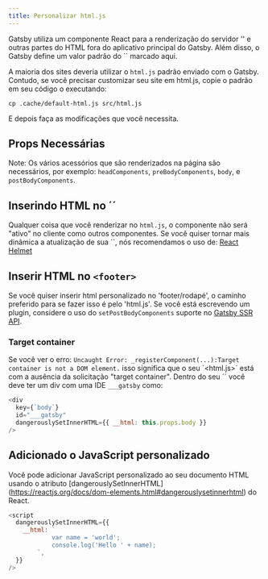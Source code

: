 ```yaml
---
title: Personalizar html.js
---
```

Gatsby utiliza um componente React para a renderização do servidor '<head>' e outras partes do HTML fora do aplicativo principal do Gatsby. Além disso, o Gatsby define um valor padrão do ´<noscript>´ marcado aqui.

A maioria dos sites deveria utilizar o `html.js` padrão enviado com o Gatsby. Contudo, se você precisar customizar seu site em html.js, copie o padrão em seu código o executando:

```shell
cp .cache/default-html.js src/html.js
```
E depois faça as modificações que você necessita.

## Props Necessárias
Note: Os vários acessórios que são renderizados na página são necessários, por exemplo: 
`headComponents`, `preBodyComponents`, `body`, e `postBodyComponents`. 

## Inserindo HTML no ´<head>´
Qualquer coisa que você renderizar no `html.js`, o componente não será "ativo" no cliente como outros componentes. Se
você quiser tornar mais dinâmica a atualização de sua ´<head>´, nós recomendamos o uso de: 
[React Helmet](/packages/gatsby-plugin-react-helmet/)

## Inserir HTML no `<footer>`
Se você quiser inserir html personalizado no 'footer/rodapé', o caminho preferido para se fazer isso é pelo 'html.js'. Se você está escrevendo um plugin, considere o uso do  `setPostBodyComponents` suporte no [Gatsby SSR API](/docs/ssr-apis/).

### Target container 
Se você ver o erro: `Uncaught Error: _registerComponent(...):Target container is not a DOM element.` isso significa que o seu ´<html.js>´ está com a ausência da solicitação "target container". Dentro do seu ´<body>´ você deve ter um div com uma IDE `___gatsby` como:
```jsx:title=src/html.js
<div
  key={`body`}
  id="___gatsby"
  dangerouslySetInnerHTML={{ __html: this.props.body }}
/>
```
## Adicionado o JavaScript personalizado
Você pode adicionar JavaScript personalizado ao seu documento HTML usando o atributo [dangerouslySetInnerHTML] (https://reactjs.org/docs/dom-elements.html#dangerouslysetinnerhtml) do React.

```jsx:title=src/html.js
<script
  dangerouslySetInnerHTML={{
    __html: `
            var name = 'world';
            console.log('Hello ' + name);
        `,
  }}
/>
```
